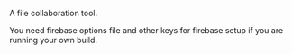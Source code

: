 A file collaboration tool.

You need firebase options file and other keys for firebase setup if you are running your own build.
